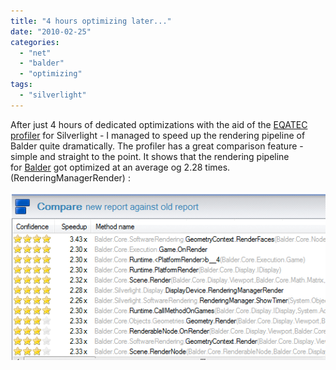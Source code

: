 ```yaml
---
title: "4 hours optimizing later..."
date: "2010-02-25"
categories: 
  - "net"
  - "balder"
  - "optimizing"
tags: 
  - "silverlight"
---
```


After just 4 hours of dedicated optimizations with the aid of the [EQATEC profiler](http://www.eqatec.com/tools/profiler/download) for Silverlight - I managed to speed up the rendering pipeline of Balder quite dramatically. The profiler has a great comparison feature - simple and straight to the point. It shows that the rendering pipeline for [Balder](http://balder.codeplex.com) got optimized at an average og 2.28 times. (RenderingManagerRender) :

![Comparison](images/Comparison.png)
